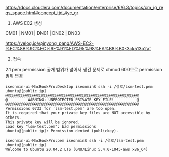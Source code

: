 
https://docs.cloudera.com/documentation/enterprise/6/6.3/topics/cm_ig_reqs_space.html#concept_tjd_4yc_gr

1. AWS EC2 생성

CM01 | NM01 | DN01 | DN02 | DN03

https://velog.io/@inyong_pang/AWS-EC2-%EC%8B%9C%EC%9E%91%ED%95%98%EA%B8%B0-3ck513o2af


2. 접속

2.1 pem permission 공개 범위가 넓어서 생긴 문제로 chmod 600으로 permission 범위 변경
~~~
iseonmin-ui-MacBookPro:Desktop iseonmin$ ssh -i /경로/lsm-test.pem ubuntu@[public ip]
@@@@@@@@@@@@@@@@@@@@@@@@@@@@@@@@@@@@@@@@@@@@@@@@@@@@@@@@@@@
@         WARNING: UNPROTECTED PRIVATE KEY FILE!          @
@@@@@@@@@@@@@@@@@@@@@@@@@@@@@@@@@@@@@@@@@@@@@@@@@@@@@@@@@@@
Permissions 0733 for 'lsm-test.pem' are too open.
It is required that your private key files are NOT accessible by others.
This private key will be ignored.
Load key "lsm-test.pem": bad permissions
ubuntu@[public ip]: Permission denied (publickey).
~~~

~~~
iseonmin-ui-MacBookPro:pem iseonmin$ ssh -i /경로/lsm-test.pem ubuntu@[public ip]
Welcome to Ubuntu 20.04.2 LTS (GNU/Linux 5.4.0-1045-aws x86_64)
~~~

